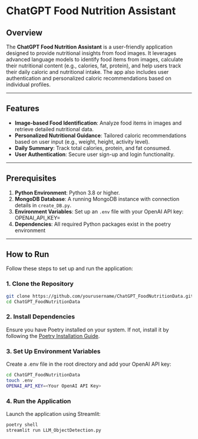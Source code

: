 # ChatGPT Food Nutrition Assistant

## Overview

The **ChatGPT Food Nutrition Assistant** is a user-friendly application designed to provide nutritional insights from food images. It leverages advanced language models to identify food items from images, calculate their nutritional content (e.g., calories, fat, protein), and help users track their daily caloric and nutritional intake. The app also includes user authentication and personalized caloric recommendations based on individual profiles.

---

## Features

- **Image-based Food Identification**: Analyze food items in images and retrieve detailed nutritional data.
- **Personalized Nutritional Guidance**: Tailored caloric recommendations based on user input (e.g., weight, height, activity level).
- **Daily Summary**: Track total calories, protein, and fat consumed.
- **User Authentication**: Secure user sign-up and login functionality.

---

## Prerequisites

1. **Python Environment**: Python 3.8 or higher.
2. **MongoDB Database**: A running MongoDB instance with connection details in `create_DB.py`.
3. **Environment Variables**: Set up an `.env` file with your OpenAI API key: OPENAI_API_KEY=<Your OpenAI API Key>
4. **Dependencies**: All required Python packages exist in the poetry environment

---

## How to Run

Follow these steps to set up and run the application:

### 1. Clone the Repository
```bash
git clone https://github.com/yourusername/ChatGPT_FoodNutritionData.git
cd ChatGPT_FoodNutritionData
```

### 2. Install Dependencies
Ensure you have Poetry installed on your system. If not, install it by following the [Poetry Installation Guide](https://python-poetry.org/docs/#installation).

### 3. Set Up Environment Variables
Create a .env file in the root directory and add your OpenAI API key:
```bash
cd ChatGPT_FoodNutritionData
touch .env
OPENAI_API_KEY=<Your OpenAI API Key>
```

### 4. Run the Application
Launch the application using Streamlit:
```bash
poetry shell
streamlit run LLM_ObjectDetection.py
```



